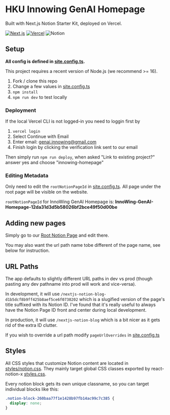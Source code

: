 # HKU Innowing GenAI Homepage 
Built with Next.js Notion Starter Kit, deployed on Vercel.

[![Next.js](https://ziadoua.github.io/m3-Markdown-Badges/badges/NextJS/nextjs1.svg)](https://nextjs.org/) [![Vercel](https://ziadoua.github.io/m3-Markdown-Badges/badges/Vercel/vercel1.svg)](https://vercel.com) ![Notion](https://ziadoua.github.io/m3-Markdown-Badges/badges/Notion/notion3.svg)

## Setup

**All config is defined in [site.config.ts](./site.config.ts).**

This project requires a recent version of Node.js (we recommend >= 16).

1. Fork / clone this repo
2. Change a few values in [site.config.ts](./site.config.ts)
3. `npm install`
4. `npm run dev` to test locally

### Deployment

If the local Vercel CLI is not logged-in you need to loggin first by
1. `vercel login`
2. Select Continue with Email
3. Enter email: genai.innowing@gmail.com
4. Finish login by clicking the verification link sent to our email

Then simply run `npm run deploy`, when asked "Link to existing project?" answer yes and choose "innowing-homepage"

### Editing Metadata

Only need to edit the `rootNotionPageId` in [site.config.ts](./site.config.ts). All page under the root page will be visible on the website.

`rootNotionPageId` for InnoWing GenAI Homepage is: **InnoWing-GenAI-Homepage-12da31d3d5b58026bf2bce49f50d00be**

## Adding new pages

Simply go to our [Root Notion Page](https://www.notion.so/innowinggenai/InnoWing-GenAI-Homepage-12da31d3d5b58026bf2bce49f50d00be?pvs=4) and edit there.

You may also want the url path name tobe different of the page name, see below for instruction.


## URL Paths

The app defaults to slightly different URL paths in dev vs prod (though pasting any dev pathname into prod will work and vice-versa).

In development, it will use `/nextjs-notion-blog-d1b5dcf8b9ff425b8aef5ce6f0730202` which is a slugified version of the page's title suffixed with its Notion ID. I've found that it's really useful to always have the Notion Page ID front and center during local development.

In production, it will use `/nextjs-notion-blog` which is a bit nicer as it gets rid of the extra ID clutter.

If you wish to override a url path modify `pageUrlOverrides` in [site.config.ts](./site.config.ts)


## Styles

All CSS styles that customize Notion content are located in [styles/notion.css](./styles/notion.css). They mainly target global CSS classes exported by react-notion-x [styles.css](https://github.com/NotionX/react-notion-x/blob/master/packages/react-notion-x/src/styles.css).

Every notion block gets its own unique classname, so you can target individual blocks like this:

```css
.notion-block-260baa77f1e1428b97fb14ac99c7c385 {
  display: none;
}
```


